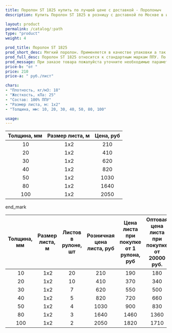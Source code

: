 ```yaml
---
title: Поролон ST 1825 купить по лучшей цене с доставкой - Поролоныч
description: Купить Поролон ST 1825 в розницу с доставкой по Москве в интернет-магазине Поролоныча.

layout: product
permalink: /catalog/:path
type: "product"
weight: 4

prod_title: Поролон ST 1825
prod_short_desc: Мягкий поролон. Применяется в качестве упаковки а так же для изготовления подголовников, боковин и спинок мягкой мебели.
prod_full_desc: Поролон ST 1825 относится к стандартным маркам ППУ. По соотношению цена-качество не имеет аналогов. Используется в качестве упаковки, обивки мебели, акустики.
prod_message: При заказе товара пожалуйста уточните необходимые параметры (толщина и количество листов).
price-b: "от "
price: 210
price-a: " руб./лист"

chars:
- "Плотность, кг/м3: 18"
- "Жесткость, кПа: 25"
- "Состав: 100% ППУ"
- "Размер листа, м: 1х2"
- "Толщина, мм: 10, 20, 30, 40, 50, 80, 100"

usage:
---
```

| Толщина, мм | Размер листа, м |Цена, руб
|:-----------:|:---------------:|:--------:|
 10| 1х2|210
 20| 1х2|410
 30| 1х2|620
 40| 1х2|820
 50| 1х2|1030
 80| 1х2|1640
 100| 1х2|2050

end_mark

| Толщина, мм | Размер листа, м | Листов в рулоне, шт | Розничная цена листа, руб | Цена листа при покупке от 1 рулона, руб | Оптовая цена листа при покупке от 20000 руб. |
|:-----------:|:---------------:|:-------------------:|:---------------------------:|:-----------------------------------------:|:----------------------------------------------:|
 10| 1х2|20|210|190|180
 20| 1х2|10|410|370|340
 30| 1х2|7|620|550|500
 40| 1х2|5|820|720|660
 50| 1х2|4|1030|900|830
 80| 1х2|3|1640|1460|1360
 100| 1х2|2|2050|1820|1710